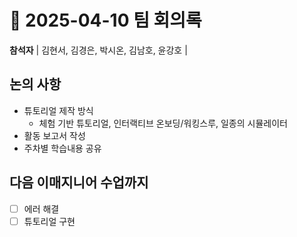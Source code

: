 # 📅 2025-04-10 팀 회의록

**참석자** | 김현서, 김경은, 박시온, 김남호, 윤강호 |


## 논의 사항
- 튜토리얼 제작 방식
  - 체험 기반 튜토리얼, 인터랙티브 온보딩/워킹스루, 일종의 시뮬레이터
- 활동 보고서 작성
- 주차별 학습내용 공유

## 다음 이매지니어 수업까지
- [ ] 에러 해결
- [ ] 튜토리얼 구현
